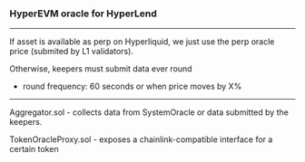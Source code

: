 ### HyperEVM oracle for HyperLend

---

If asset is available as perp on Hyperliquid, we just use the perp oracle price (submited by L1 validators).

Otherwise, keepers must submit data ever round

- round frequency: 60 seconds or when price moves by X%

---

Aggregator.sol - collects data from SystemOracle or data submitted by the keepers.

TokenOracleProxy.sol - exposes a chainlink-compatible interface for a certain token
